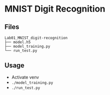 # MNIST Digit Recognition

## Files
```
Lab01_MNIST_digit-recognition
├── model.h5
├── model_training.py
└── run_test.py
```

## Usage
- Activate venv
- `./model_training.py`
- `./run_test.py`